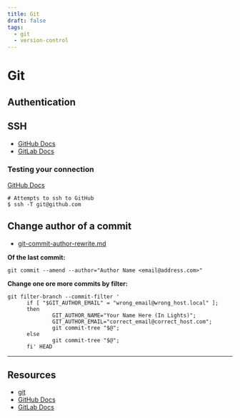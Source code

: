 ```yaml
---
title: Git
draft: false
tags:
  - git
  - version-control
---
```

# Git

## Authentication
## SSH
- [GitHub Docs](https://docs.github.com/en/authentication/connecting-to-github-with-ssh)
- [GitLab Docs](https://docs.gitlab.com/ee/user/ssh.html)

### Testing your connection
[GitHub Docs](https://docs.github.com/en/authentication/connecting-to-github-with-ssh/testing-your-ssh-connection)

```shell
# Attempts to ssh to GitHub
$ ssh -T git@github.com
```

## Change author of a commit
- [git-commit-author-rewrite.md](https://gist.github.com/trey/9588090#file-git-commit-author-rewrite-md)

**Of the last commit:**
```shell
git commit --amend --author="Author Name <email@address.com>"
```

**Change one ore more commits by filter:**
```Shell
git filter-branch --commit-filter '
      if [ "$GIT_AUTHOR_EMAIL" = "wrong_email@wrong_host.local" ];
      then
              GIT_AUTHOR_NAME="Your Name Here (In Lights)";
              GIT_AUTHOR_EMAIL="correct_email@correct_host.com";
              git commit-tree "$@";
      else
              git commit-tree "$@";
      fi' HEAD
```


---
## Resources
- [git](https://www.git-scm.com/)
- [GitHub Docs](https://docs.github.com/en)
- [GitLab Docs](https://docs.gitlab.com/)